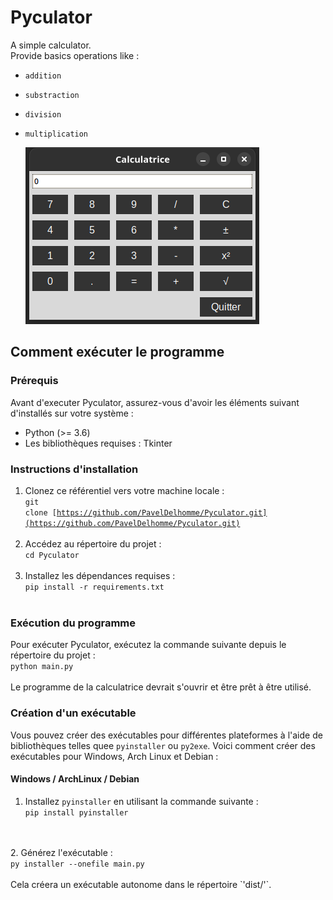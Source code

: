 # Pyculator

A simple calculator.<br>
Provide basics operations like :

- `addition`
- `substraction`
- `division`
- `multiplication`

  ![alt text](https://github.com/PavelDelhomme/Pyculator/blob/master/img/calculatrice_graphhique_01.png?raw=true)

## Comment exécuter le programme

### Prérequis

Avant d'executer Pyculator, assurez-vous d'avoir les éléments suivant d'installés sur votre système :

- Python (>= 3.6)
- Les bibliothèques requises : Tkinter

### Instructions d'installation

1. Clonez ce référentiel vers votre machine locale :
   <br /><code>git
   clone [https://github.com/PavelDelhomme/Pyculator.git](https://github.com/PavelDelhomme/Pyculator.git)</code>
   <br />
   <br />
2. Accédez au répertoire du projet :
   <br />`cd Pyculator`
   <br />
   <br />
3. Installez les dépendances requises :
   <br />
   `pip install -r requirements.txt`
   <br />
   <br />

### Exécution du programme

Pour exécuter Pyculator, exécutez la commande suivante depuis le répertoire du projet :
<br />
`python main.py`
<br />
<br />
Le programme de la calculatrice devrait s'ouvrir et être prêt à être utilisé.

### Création d'un exécutable

Vous pouvez créer des exécutables pour différentes plateformes à l'aide de bibliothèques telles quee `pyinstaller` ou `py2exe`. Voici comment créer des exécutables pour Windows, Arch Linux et Debian :

#### Windows / ArchLinux / Debian

1. Installez `pyinstaller` en utilisant la commande suivante :
<br /><code>pip install pyinstaller</code>
<br />
<br />
2. Générez l'exécutable :
<br /><code>py installer --onefile main.py</code>
<br />
<br />
Cela créera un exécutable autonome dans le répertoire `'dist/'`.
